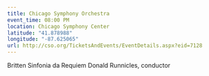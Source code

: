 ```yaml
---
title: Chicago Symphony Orchestra
event_time: 08:00 PM
location: Chicago Symphony Center
latitude: "41.878988"
longitude: "-87.625065"
url: http://cso.org/TicketsAndEvents/EventDetails.aspx?eid=7128
---
```

Britten Sinfonia da Requiem
Donald Runnicles, conductor